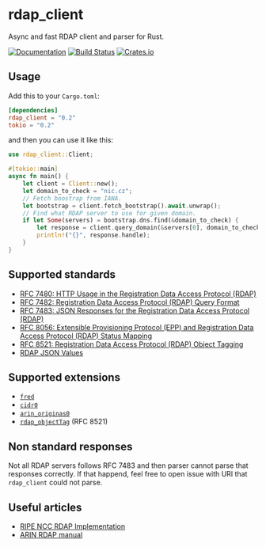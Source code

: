 rdap_client
========

Async and fast RDAP client and parser for Rust.

[![Documentation](https://docs.rs/rdap_client/badge.svg)](https://docs.rs/rdap_client)
[![Build Status](https://travis-ci.com/JakubOnderka/rdap_client.svg?branch=master)](https://travis-ci.com/JakubOnderka/rdap_client)
[![Crates.io](https://img.shields.io/crates/v/rdap_client.svg)](https://crates.io/crates/rdap_client)

## Usage

Add this to your `Cargo.toml`:

```toml
[dependencies]
rdap_client = "0.2"
tokio = "0.2"
```

and then you can use it like this:

```rust
use rdap_client::Client;

#[tokio::main]
async fn main() {
    let client = Client::new();
    let domain_to_check = "nic.cz";
    // Fetch boostrap from IANA.
    let bootstrap = client.fetch_bootstrap().await.unwrap();
    // Find what RDAP server to use for given domain.
    if let Some(servers) = bootstrap.dns.find(&domain_to_check) {
        let response = client.query_domain(&servers[0], domain_to_check).await.unwrap();
        println!("{}", response.handle);
    }
}
```

## Supported standards

* [RFC 7480: HTTP Usage in the Registration Data Access Protocol (RDAP)](https://tools.ietf.org/html/rfc7480)
* [RFC 7482: Registration Data Access Protocol (RDAP) Query Format](https://tools.ietf.org/html/rfc7482)
* [RFC 7483: JSON Responses for the Registration Data Access Protocol (RDAP)](https://tools.ietf.org/html/rfc7483)
* [RFC 8056: Extensible Provisioning Protocol (EPP) and Registration Data Access Protocol (RDAP) Status Mapping](https://tools.ietf.org/html/rfc8056)
* [RFC 8521: Registration Data Access Protocol (RDAP) Object Tagging](https://tools.ietf.org/html/rfc8521)
* [RDAP JSON Values](https://www.iana.org/assignments/rdap-json-values/rdap-json-values.xhtml)

## Supported extensions

* [`fred`](https://fred.nic.cz/rdap-extension/)
* [`cidr0`](https://bitbucket.org/nroecg/nro-rdap-cidr/src/master/nro-rdap-cidr.txt)
* [`arin_originas0`](https://bitbucket.org/arin-specs/arin-rdap-originas/src/master/arin-rdap-originas.txt)
* [`rdap_objectTag`](https://www.iana.org/go/rfc8521) (RFC 8521)

## Non standard responses

Not all RDAP servers follows RFC 7483 and then parser cannot parse that responses correctly. If that happend, feel 
free to open issue with URI that `rdap_client` could not parse.

## Useful articles 

* [RIPE NCC RDAP Implementation](https://github.com/RIPE-NCC/whois/blob/master/README.RDAP.md)
* [ARIN RDAP manual](https://www.arin.net/resources/registry/whois/rdap/)
